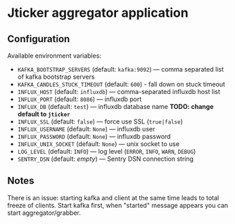 # Jticker aggregator application

## Configuration

Available environment variables:

* `KAFKA_BOOTSTRAP_SERVERS` (default: `kafka:9092`) — comma separated list of kafka bootstrap servers
* `KAFKA_CANDLES_STUCK_TIMEOUT` (default: `600`) - fall down on stuck timeout
* `INFLUX_HOST` (default: `influxdb`) — comma-separated influxdb host list
* `INFLUX_PORT` (default: `8086`) — influxdb port
* `INFLUX_DB` (default: `test`) — influxdb database name **TODO: change default to `jticker`**
* `INFLUX_SSL` (default: `false`) — force use SSL (`true|false`)
* `INFLUX_USERNAME` (default: `None`) — influxdb user
* `INFLUX_PASSWORD` (default: `None`) — influxdb password
* `INFLUX_UNIX_SOCKET` (default: `None`) — unix socket to use
* `LOG_LEVEL` (default: `INFO`) — log level (`ERROR`, `INFO`, `WARN`, `DEBUG`)
* `SENTRY_DSN` (default: _empty_) — Sentry DSN connection string

## Notes
There is an issue: starting kafka and client at the same time leads to total freeze of clients. Start kafka first, when "started" message appears you can start aggregator/grabber.
